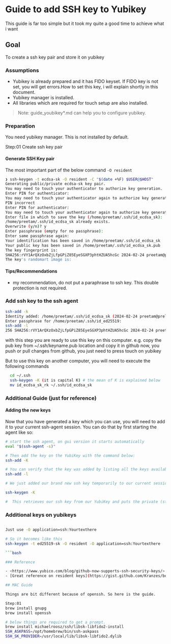 # Guide to add SSH key to Yubikey

This guide is far too simple but it took my quite a good time to achieve what i want

## Goal

To create a ssh key pair and store it on yubikey

### Assumptions

- Yubikey is already prepared and it has FIDO keyset. If FIDO key is not set, you will get errors.How to set this key, i will explain shortly in this document.
- Yubikey manager is installed.
- All libraries which are required for touch setup are also installed.

>Note: guide_youbikey*.md can help you to configure yubikey.

### Preparation

You need yubikey manager. This is not installed by default.

 Step:01 Create ssh key pair

#### Generate SSH Key pair

The most important part of the below command `-O resident`

```bash
❯ ssh-keygen -t ecdsa-sk -O resident -C "$(date +%F) $USER@$HOST"
Generating public/private ecdsa-sk key pair.
You may need to touch your authenticator to authorize key generation.
Enter PIN for authenticator: 
You may need to touch your authenticator again to authorize key generation.
PIN incorrect
Enter PIN for authenticator: 
You may need to touch your authenticator again to authorize key generation.
Enter file in which to save the key (/home/preetam/.ssh/id_ecdsa_sk): 
/home/preetam/.ssh/id_ecdsa_sk already exists.
Overwrite (y/n)? y
Enter passphrase (empty for no passphrase): 
Enter same passphrase again: 
Your identification has been saved in /home/preetam/.ssh/id_ecdsa_sk
Your public key has been saved in /home/preetam/.ssh/id_ecdsa_sk.pub
The key fingerprint is:
SHA256:rVY1ArQXzOxbZjLfpGPiZ85EyeSGXP3phtHZUA5hcGc 2024-02-24 preetam@prelite
The key's randomart image is:

```

#### Tips/Recommendations

- my recommendation, do not put a paraphrase to ssh key. This double protection is not required. 

### Add ssh key to the ssh agent

```bash
ssh-add -k
Identity added: /home/preetam/.ssh/id_ecdsa_sk (2024-02-24 preetam@prelite)
Enter passphrase for /home/preetam/.ssh/id_ed25519: 
ssh-add -l
256 SHA256:rVY1ArQXzOxbZjLfpGPiZ85EyeSGXP3phtHZUA5hcGc 2024-02-24 preetam@prelite (ECDSA-SK)

```

with this step you are ready to use this key on this computer. e.g. copy the pub key from ~/.ssh/keyname.pub location and copy it in github
now, you push or pull changes from github, you just need to press touch on yubikey

But to use this key on another computer, you will need to execute the following commands
```bash
  cd ~/.ssh
  ssh-keygen -K (it is capital K) # the mean of K is explained below
  mv id_ecdsa_sk_rk ~/.ssh/id_ecdsa_sk 
```

### Additional Guide (just for reference)

#### Adding the new keys
Now that you have generated a key which you can use, you will need to add it to your current ssh-agent session. You can do that by first starting the agent like so:

```bash
# start the ssh agent, on gui version it starts automatically
eval "$(ssh-agent -s)"

# Then add the key on the YubiKey with the command below:
ssh-add -K

# You can verify that the key was added by listing all the keys available in the current ssh-agent session:
ssh-add -l

# We just added our brand new ssh key temporarily to our current session. If you would like to have it permanently available on the system you can run the command:

ssh-keygen -K

#  This retrieves our ssh key from our YubiKey and puts the private (still protected by YubiKey) and public key in the current working directory. You must now rename them accordingly to id_ed25519_sk and id_ed25519_sk.pub and place them in your ~/.ssh directory so ssh can detect them.

``` 

### Additional keys on yubikeys

```bash

Just use -O application=ssh:Yourtexthere

# So it becomes like this
ssh-keygen -t ed25519-sk -O resident -O application=ssh:Yourtexthere

```bash

### Reference

- <https://www.yubico.com/blog/github-now-supports-ssh-security-keys/>
- [Great reference on resident keys](https://gist.github.com/Kranzes/be4fffba5da3799ee93134dc68a4c67b)

## MAC Guide

Things are bit different because of openssh. So here is the guide.

Step:01 
brew install gnupg
brew install openssh

# below things are required to get a prompt.
brew install michaelroosz/ssh/libsk-libfido2-install
SSH_ASKPASS=/opt/homebrew/bin/ssh-askpass
SSH_SK_PROVIDER=/usr/local/lib/libsk-libfido2.dylib
